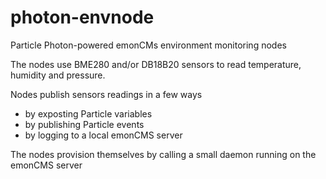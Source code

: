 # photon-envnode
Particle Photon-powered emonCMs environment monitoring nodes

The nodes use BME280 and/or DB18B20 sensors to read temperature, humidity and pressure.

Nodes publish sensors readings in a few ways
* by exposting Particle variables
* by publishing Particle events
* by logging to a local emonCMS server

The nodes provision themselves by calling a small daemon running on the emonCMS server
